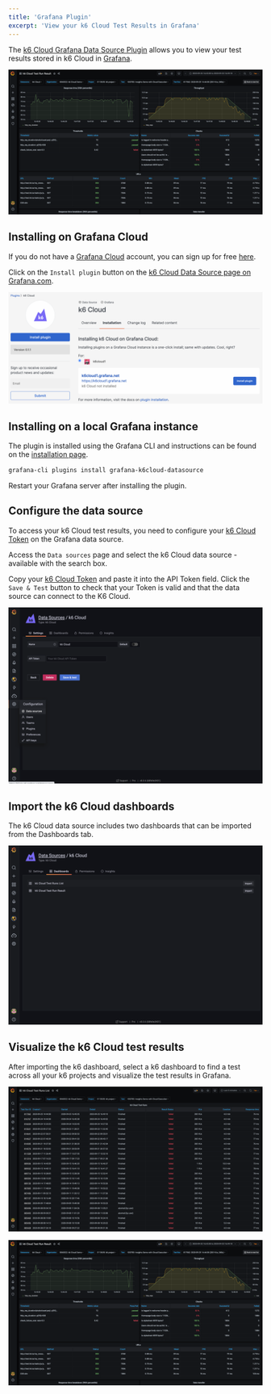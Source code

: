 ```yaml
---
title: 'Grafana Plugin'
excerpt: 'View your k6 Cloud Test Results in Grafana'
---
```


The [k6 Cloud Grafana Data Source Plugin](https://grafana.com/grafana/plugins/grafana-k6cloud-datasource/) allows you to view your test results stored in k6 Cloud in [Grafana](https://grafana.com/grafana/). 

![k6 Cloud Grafana Data Source Plugin](./images/06-Grafana-Plugin/k6_cloud_grafana_plugin_dashboard.png)

## Installing on Grafana Cloud

If you do not have a [Grafana Cloud](https://grafana.com/cloud) account, you can sign up for free [here](https://grafana.com/cloud/grafana).

Click on the `Install plugin` button on the [k6 Cloud Data Source page on Grafana.com](https://grafana.com/plugins/grafana-k6cloud-datasource/?tab=installation). 

![Install k6 Cloud Grafana Plugin](./images/06-Grafana-Plugin/k6_cloud_grafana_plugin_install.png)

## Installing on a local Grafana instance 

The plugin is installed using the Grafana CLI and instructions can be found on the [installation page](https://grafana.com/plugins/grafana-k6cloud-datasource/?tab=installation). 

```bash
grafana-cli plugins install grafana-k6cloud-datasource
```

Restart your Grafana server after installing the plugin.

## Configure the data source 

To access your k6 Cloud test results, you need to configure your [k6 Cloud Token](/cloud/integrations/token) on the Grafana data source. 

Access the `Data sources` page and select the k6 Cloud data source - available with the search box.

Copy your [k6 Cloud Token](/cloud/integrations/token) and paste it into the API Token field. Click the `Save & Test` button to check that your Token is valid and that the data source can connect to the K6 Cloud.

![Configure k6 Cloud Grafana Data Source Plugin](./images/06-Grafana-Plugin/k6_cloud_grafana_plugin_data_source_view.png)

## Import the k6 Cloud dashboards 

The k6 Cloud data source includes two dashboards that can be imported from the Dashboards tab.

![k6 Cloud Grafana Data Source Dashboards](./images/06-Grafana-Plugin/k6_cloud_grafana_import_dashboard.png)

## Visualize the k6 Cloud test results 

After importing the k6 dashboard, select a k6 dashboard to find a test across all your k6 projects and visualize the test results in Grafana.

![k6 Cloud Test Listing Dashboard](./images/06-Grafana-Plugin/k6_cloud_grafana_list_dashboard.png)

![k6 Cloud Test Result Dashboard](./images/06-Grafana-Plugin/k6_cloud_grafana_plugin_dashboard.png)

